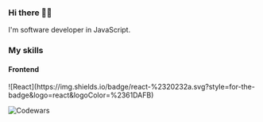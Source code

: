 <h3>Hi there 👋🏻</h3>

I'm software developer in JavaScript.

<h3>My skills</h3>

  <h4>Frontend</h4>
  ![React](https://img.shields.io/badge/react-%2320232a.svg?style=for-the-badge&logo=react&logoColor=%2361DAFB)




![Codewars](https://www.codewars.com/users/fitzy/badges/large)
